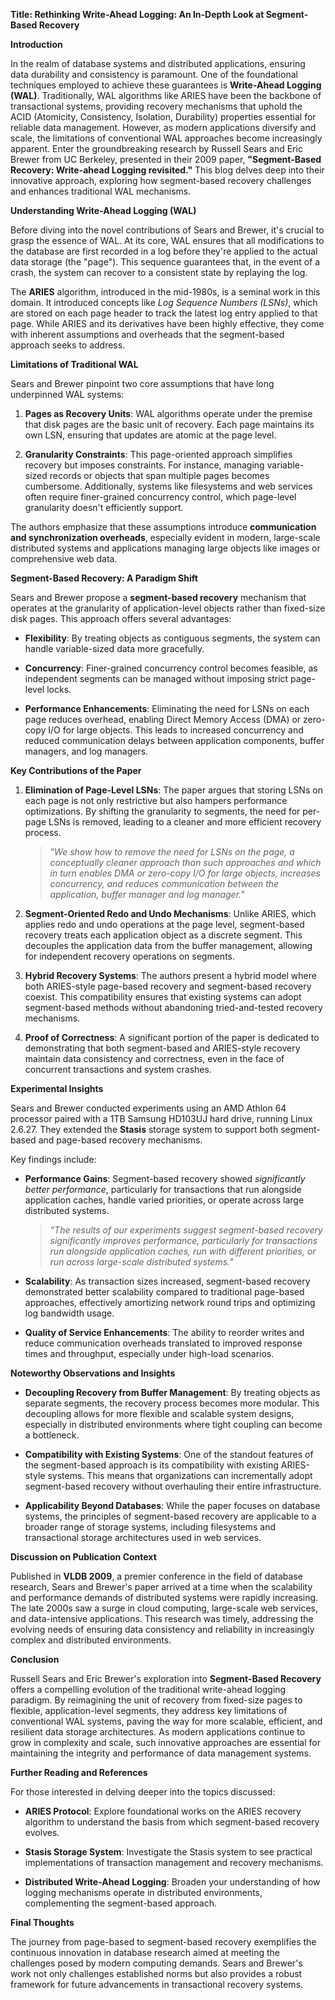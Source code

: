 **Title: Rethinking Write-Ahead Logging: An In-Depth Look at Segment-Based Recovery**

**Introduction**

In the realm of database systems and distributed applications, ensuring data durability and consistency is paramount. One of the foundational techniques employed to achieve these guarantees is **Write-Ahead Logging (WAL)**. Traditionally, WAL algorithms like ARIES have been the backbone of transactional systems, providing recovery mechanisms that uphold the ACID (Atomicity, Consistency, Isolation, Durability) properties essential for reliable data management. However, as modern applications diversify and scale, the limitations of conventional WAL approaches become increasingly apparent. Enter the groundbreaking research by Russell Sears and Eric Brewer from UC Berkeley, presented in their 2009 paper, **"Segment-Based Recovery: Write-ahead Logging revisited."** This blog delves deep into their innovative approach, exploring how segment-based recovery challenges and enhances traditional WAL mechanisms.

**Understanding Write-Ahead Logging (WAL)**

Before diving into the novel contributions of Sears and Brewer, it's crucial to grasp the essence of WAL. At its core, WAL ensures that all modifications to the database are first recorded in a log before they're applied to the actual data storage (the "page"). This sequence guarantees that, in the event of a crash, the system can recover to a consistent state by replaying the log.

The **ARIES** algorithm, introduced in the mid-1980s, is a seminal work in this domain. It introduced concepts like *Log Sequence Numbers (LSNs)*, which are stored on each page header to track the latest log entry applied to that page. While ARIES and its derivatives have been highly effective, they come with inherent assumptions and overheads that the segment-based approach seeks to address.

**Limitations of Traditional WAL**

Sears and Brewer pinpoint two core assumptions that have long underpinned WAL systems:

1. **Pages as Recovery Units**: WAL algorithms operate under the premise that disk pages are the basic unit of recovery. Each page maintains its own LSN, ensuring that updates are atomic at the page level.

2. **Granularity Constraints**: This page-oriented approach simplifies recovery but imposes constraints. For instance, managing variable-sized records or objects that span multiple pages becomes cumbersome. Additionally, systems like filesystems and web services often require finer-grained concurrency control, which page-level granularity doesn't efficiently support.

The authors emphasize that these assumptions introduce **communication and synchronization overheads**, especially evident in modern, large-scale distributed systems and applications managing large objects like images or comprehensive web data.

**Segment-Based Recovery: A Paradigm Shift**

Sears and Brewer propose a **segment-based recovery** mechanism that operates at the granularity of application-level objects rather than fixed-size disk pages. This approach offers several advantages:

- **Flexibility**: By treating objects as contiguous segments, the system can handle variable-sized data more gracefully.
  
- **Concurrency**: Finer-grained concurrency control becomes feasible, as independent segments can be managed without imposing strict page-level locks.

- **Performance Enhancements**: Eliminating the need for LSNs on each page reduces overhead, enabling Direct Memory Access (DMA) or zero-copy I/O for large objects. This leads to increased concurrency and reduced communication delays between application components, buffer managers, and log managers.

**Key Contributions of the Paper**

1. **Elimination of Page-Level LSNs**: The paper argues that storing LSNs on each page is not only restrictive but also hampers performance optimizations. By shifting the granularity to segments, the need for per-page LSNs is removed, leading to a cleaner and more efficient recovery process.

    > *"We show how to remove the need for LSNs on the page, a conceptually cleaner approach than such approaches and which in turn enables DMA or zero-copy I/O for large objects, increases concurrency, and reduces communication between the application, buffer manager and log manager."*

2. **Segment-Oriented Redo and Undo Mechanisms**: Unlike ARIES, which applies redo and undo operations at the page level, segment-based recovery treats each application object as a discrete segment. This decouples the application data from the buffer management, allowing for independent recovery operations on segments.

3. **Hybrid Recovery Systems**: The authors present a hybrid model where both ARIES-style page-based recovery and segment-based recovery coexist. This compatibility ensures that existing systems can adopt segment-based methods without abandoning tried-and-tested recovery mechanisms.

4. **Proof of Correctness**: A significant portion of the paper is dedicated to demonstrating that both segment-based and ARIES-style recovery maintain data consistency and correctness, even in the face of concurrent transactions and system crashes.

**Experimental Insights**

Sears and Brewer conducted experiments using an AMD Athlon 64 processor paired with a 1TB Samsung HD103UJ hard drive, running Linux 2.6.27. They extended the **Stasis** storage system to support both segment-based and page-based recovery mechanisms.

Key findings include:

- **Performance Gains**: Segment-based recovery showed *significantly better performance*, particularly for transactions that run alongside application caches, handle varied priorities, or operate across large distributed systems.

    > *"The results of our experiments suggest segment-based recovery significantly improves performance, particularly for transactions run alongside application caches, run with different priorities, or run across large-scale distributed systems."*

- **Scalability**: As transaction sizes increased, segment-based recovery demonstrated better scalability compared to traditional page-based approaches, effectively amortizing network round trips and optimizing log bandwidth usage.

- **Quality of Service Enhancements**: The ability to reorder writes and reduce communication overheads translated to improved response times and throughput, especially under high-load scenarios.

**Noteworthy Observations and Insights**

- **Decoupling Recovery from Buffer Management**: By treating objects as separate segments, the recovery process becomes more modular. This decoupling allows for more flexible and scalable system designs, especially in distributed environments where tight coupling can become a bottleneck.

- **Compatibility with Existing Systems**: One of the standout features of the segment-based approach is its compatibility with existing ARIES-style systems. This means that organizations can incrementally adopt segment-based recovery without overhauling their entire infrastructure.

- **Applicability Beyond Databases**: While the paper focuses on database systems, the principles of segment-based recovery are applicable to a broader range of storage systems, including filesystems and transactional storage architectures used in web services.

**Discussion on Publication Context**

Published in **VLDB 2009**, a premier conference in the field of database research, Sears and Brewer's paper arrived at a time when the scalability and performance demands of distributed systems were rapidly increasing. The late 2000s saw a surge in cloud computing, large-scale web services, and data-intensive applications. This research was timely, addressing the evolving needs of ensuring data consistency and reliability in increasingly complex and distributed environments.

**Conclusion**

Russell Sears and Eric Brewer's exploration into **Segment-Based Recovery** offers a compelling evolution of the traditional write-ahead logging paradigm. By reimagining the unit of recovery from fixed-size pages to flexible, application-level segments, they address key limitations of conventional WAL systems, paving the way for more scalable, efficient, and resilient data storage architectures. As modern applications continue to grow in complexity and scale, such innovative approaches are essential for maintaining the integrity and performance of data management systems.

**Further Reading and References**

For those interested in delving deeper into the topics discussed:

- **ARIES Protocol**: Explore foundational works on the ARIES recovery algorithm to understand the basis from which segment-based recovery evolves.
  
- **Stasis Storage System**: Investigate the Stasis system to see practical implementations of transaction management and recovery mechanisms.

- **Distributed Write-Ahead Logging**: Broaden your understanding of how logging mechanisms operate in distributed environments, complementing the segment-based approach.

**Final Thoughts**

The journey from page-based to segment-based recovery exemplifies the continuous innovation in database research aimed at meeting the challenges posed by modern computing demands. Sears and Brewer's work not only challenges established norms but also provides a robust framework for future advancements in transactional recovery systems.